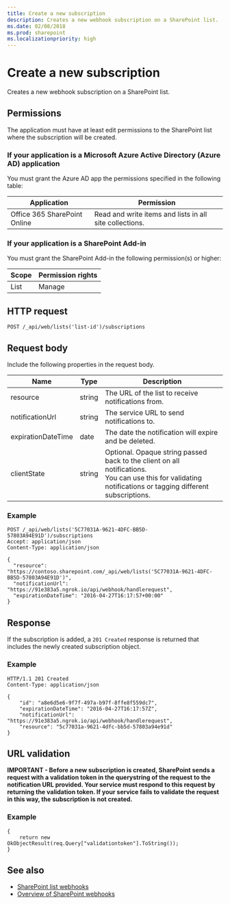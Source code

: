 ```yaml
---
title: Create a new subscription
description: Creates a new webhook subscription on a SharePoint list.
ms.date: 02/08/2018
ms.prod: sharepoint
ms.localizationpriority: high
---
```



# Create a new subscription 

Creates a new webhook subscription on a SharePoint list. 

## Permissions

The application must have at least edit permissions to the SharePoint list where the subscription will be created.

### If your application is a Microsoft Azure Active Directory (Azure AD) application

You must grant the Azure AD app the permissions specified in the following table:

Application | Permission 
------------|------------
Office 365 SharePoint Online|Read and write items and lists in all site collections.

### If your application is a SharePoint Add-in

You must grant the SharePoint Add-in the following permission(s) or higher:

Scope | Permission rights 
------|------------
List|Manage

## HTTP request

```
POST /_api/web/lists('list-id')/subscriptions
```

## Request body

Include the following properties in the request body.

Name | Type | Description 
-----|------|------------
resource|string|The URL of the list to receive notifications from.
notificationUrl|string|The service URL to send notifications to.
expirationDateTime|date|The date the notification will expire and be deleted.
clientState|string|Optional. Opaque string passed back to the client on all notifications.<br/>You can use this for validating notifications or tagging different subscriptions.


### Example

```http
POST /_api/web/lists('5C77031A-9621-4DFC-BB5D-57803A94E91D')/subscriptions
Accept: application/json
Content-Type: application/json

{
  "resource": "https://contoso.sharepoint.com/_api/web/lists('5C77031A-9621-4DFC-BB5D-57803A94E91D')",
  "notificationUrl": "https://91e383a5.ngrok.io/api/webhook/handlerequest",
  "expirationDateTime": "2016-04-27T16:17:57+00:00"
}
```

## Response

If the subscription is added, a `201 Created` response is returned that includes the newly created subscription object.

### Example

```http
HTTP/1.1 201 Created
Content-Type: application/json

{
    "id": "a8e6d5e6-9f7f-497a-b97f-8ffe8f559dc7",
    "expirationDateTime": "2016-04-27T16:17:57Z",    
    "notificationUrl": "https://91e383a5.ngrok.io/api/webhook/handlerequest",
    "resource": "5c77031a-9621-4dfc-bb5d-57803a94e91d"
}
```

## URL validation

**IMPORTANT - Before a new subscription is created, SharePoint sends a request with a validation token in the querystring of the request to the notification URL provided. Your service must respond to this request by returning the validation token. If your service fails to validate the request in this way, the subscription is not created.**

### Example

```
{
    return new OkObjectResult(req.Query["validationtoken"].ToString());
}
```

## See also

- [SharePoint list webhooks](overview-sharepoint-list-webhooks.md)
- [Overview of SharePoint webhooks](../overview-sharepoint-webhooks.md)
